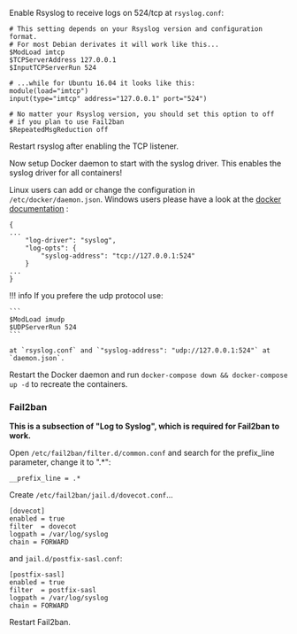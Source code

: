 Enable Rsyslog to receive logs on 524/tcp at `rsyslog.conf`:

```
# This setting depends on your Rsyslog version and configuration format.
# For most Debian derivates it will work like this...
$ModLoad imtcp
$TCPServerAddress 127.0.0.1
$InputTCPServerRun 524

# ...while for Ubuntu 16.04 it looks like this:
module(load="imtcp")
input(type="imtcp" address="127.0.0.1" port="524")

# No matter your Rsyslog version, you should set this option to off
# if you plan to use Fail2ban
$RepeatedMsgReduction off
```

Restart rsyslog after enabling the TCP listener.

Now setup Docker daemon to start with the syslog driver.
This enables the syslog driver for all containers!

Linux users can add or change the configuration in `/etc/docker/daemon.json`. Windows users please have a look at the [docker documentation](https://docs.docker.com/engine/reference/commandline/dockerd//#windows-configuration-file) :
```
{
...
    "log-driver": "syslog",
    "log-opts": {
        "syslog-address": "tcp://127.0.0.1:524"
    }
...
}

```

!!! info
    If you prefere the udp protocol use:
    
    ```
    $ModLoad imudp
    $UDPServerRun 524
    ```
    
    at `rsyslog.conf` and `"syslog-address": "udp://127.0.0.1:524"` at `daemon.json`.
    
Restart the Docker daemon and run `docker-compose down && docker-compose up -d` to recreate the containers.


### Fail2ban

**This is a subsection of "Log to Syslog", which is required for Fail2ban to work.**

Open `/etc/fail2ban/filter.d/common.conf` and search for the prefix_line parameter, change it to ".*":

```
__prefix_line = .*
```

Create `/etc/fail2ban/jail.d/dovecot.conf`...
```
[dovecot]
enabled = true
filter  = dovecot
logpath = /var/log/syslog
chain = FORWARD
```

and `jail.d/postfix-sasl.conf`:
```
[postfix-sasl]
enabled = true
filter  = postfix-sasl
logpath = /var/log/syslog
chain = FORWARD
```

Restart Fail2ban.
